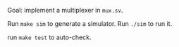 Goal: implement a multiplexer in `mux.sv`.

Run `make sim` to generate a simulator. Run `./sim` to run it.

run `make test` to auto-check.

